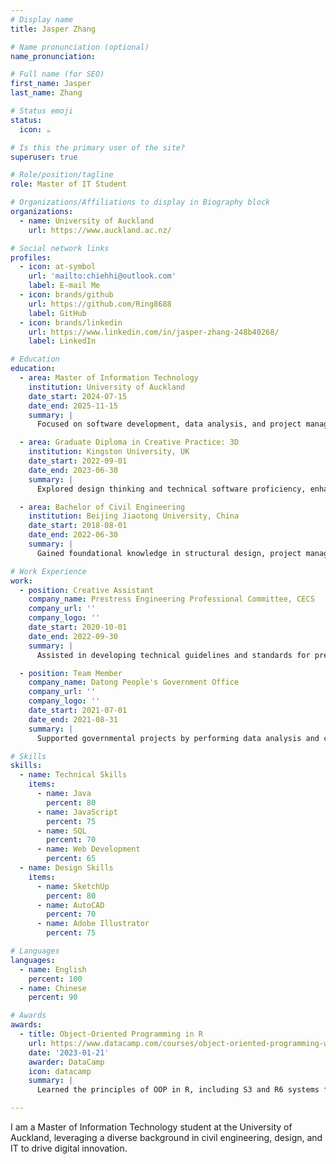 ```yaml
---
# Display name
title: Jasper Zhang

# Name pronunciation (optional)
name_pronunciation:

# Full name (for SEO)
first_name: Jasper
last_name: Zhang

# Status emoji
status:
  icon: ☕️

# Is this the primary user of the site?
superuser: true

# Role/position/tagline
role: Master of IT Student 

# Organizations/Affiliations to display in Biography block
organizations:
  - name: University of Auckland
    url: https://www.auckland.ac.nz/

# Social network links
profiles:
  - icon: at-symbol
    url: 'mailto:chiehhi@outlook.com'
    label: E-mail Me
  - icon: brands/github
    url: https://github.com/Ring8688
    label: GitHub
  - icon: brands/linkedin
    url: https://www.linkedin.com/in/jasper-zhang-248b40268/
    label: LinkedIn

# Education
education:
  - area: Master of Information Technology
    institution: University of Auckland
    date_start: 2024-07-15
    date_end: 2025-11-15
    summary: |
      Focused on software development, data analysis, and project management. Working on projects integrating IT solutions in real-world scenarios.

  - area: Graduate Diploma in Creative Practice: 3D
    institution: Kingston University, UK
    date_start: 2022-09-01
    date_end: 2023-06-30
    summary: |
      Explored design thinking and technical software proficiency, enhancing skills in architectural visualization and creative design solutions.

  - area: Bachelor of Civil Engineering
    institution: Beijing Jiaotong University, China
    date_start: 2018-08-01
    date_end: 2022-06-30
    summary: |
      Gained foundational knowledge in structural design, project management, and engineering principles, with an emphasis on practical applications.

# Work Experience
work:
  - position: Creative Assistant
    company_name: Prestress Engineering Professional Committee, CECS
    company_url: ''
    company_logo: ''
    date_start: 2020-10-01
    date_end: 2022-09-30
    summary: |
      Assisted in developing technical guidelines and standards for prestress engineering. Conducted research and supported documentation processes.

  - position: Team Member
    company_name: Datong People's Government Office
    company_url: ''
    company_logo: ''
    date_start: 2021-07-01
    date_end: 2021-08-31
    summary: |
      Supported governmental projects by performing data analysis and contributing to research initiatives.

# Skills
skills:
  - name: Technical Skills
    items:
      - name: Java
        percent: 80
      - name: JavaScript
        percent: 75
      - name: SQL
        percent: 70
      - name: Web Development
        percent: 65
  - name: Design Skills
    items:
      - name: SketchUp
        percent: 80
      - name: AutoCAD
        percent: 70
      - name: Adobe Illustrator
        percent: 75

# Languages
languages:
  - name: English
    percent: 100
  - name: Chinese
    percent: 90

# Awards
awards:
  - title: Object-Oriented Programming in R
    url: https://www.datacamp.com/courses/object-oriented-programming-with-s3-and-r6-in-r
    date: '2023-01-21'
    awarder: DataCamp
    icon: datacamp
    summary: |
      Learned the principles of OOP in R, including S3 and R6 systems for industry-specific analyses and managing complexity in code.

---
```


I am a Master of Information Technology student at the University of Auckland, leveraging a diverse background in civil engineering, design, and IT to drive digital innovation.
